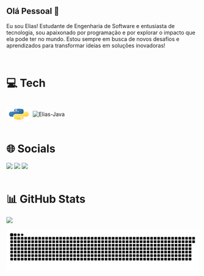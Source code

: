## Olá Pessoal 👋

Eu sou Elias! Estudante de Engenharia de Software e entusiasta de tecnologia, sou apaixonado por programação e por explorar o impacto que ela pode ter no mundo. Estou sempre em busca de novos desafios e aprendizados para transformar ideias em soluções inovadoras!

<br>

# 💻 Tech
<div style="display: inline_block"><br>
  <img align="center" alt="Elias-Python" height="35" width="65" src="https://raw.githubusercontent.com/devicons/devicon/master/icons/python/python-original.svg">
  <img align="center" alt="Elias-Java" height="35" width="65" src="https://cdn.jsdelivr.net/gh/devicons/devicon@latest/icons/java/java-original.svg">
</div>

<br>


# 🌐 Socials

<div> 
  <a href="https://www.linkedin.com/in/elias-nascimento-53470b25b" target="_blank"><img src="https://img.shields.io/badge/-LinkedIn-%230077B5?style=for-the-badge&logo=linkedin&logoColor=white" target="_blank"></a>
 <a href="" target="_blank"><img src="https://img.shields.io/badge/Discord-7289DA?style=for-the-badge&logo=discord&logoColor=white" target="_blank"></a> 
  <a href = "mailto:elias.felype002@gmail.com"><img src="https://img.shields.io/badge/-Gmail-%23333?style=for-the-badge&logo=gmail&logoColor=white" target="_blank"></a>
</div>

<br>

# 📊 GitHub Stats
<div>
  <img height="180em" src="https://github-readme-stats.vercel.app/api?username=EliasFhub&show_icons=true&theme=dracula&include_all_commits=true&count_private=tre"/>
</div>

![Snake animation](https://github.com/GabrielaZanetti/GabrielaZanetti/blob/output/github-contribution-grid-snake.svg)
